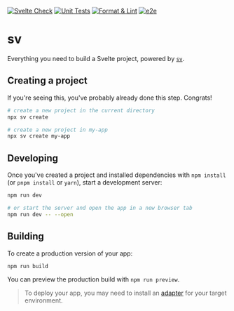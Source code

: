 [![Svelte Check](https://github.com/git@github.com:4sight-live/streaming-service.git/actions/workflows/testing-svelte-check.yml/badge.svg)](https://github.com/git@github.com:4sight-live/streaming-service.git/actions/workflows/testing-svelte-check.yml) [![Unit Tests](https://github.com/git@github.com:4sight-live/streaming-service.git/actions/workflows/testing-unit.yml/badge.svg)](https://github.com/git@github.com:4sight-live/streaming-service.git/actions/workflows/testing-unit.yml) [![Format & Lint](https://github.com/git@github.com:4sight-live/streaming-service.git/actions/workflows/code-formatter.yml/badge.svg)](https://github.com/git@github.com:4sight-live/streaming-service.git/actions/workflows/code-formatter.yml) [![e2e](https://github.com/git@github.com:4sight-live/streaming-service.git/actions/workflows/testing-e2e.yml/badge.svg)](https://github.com/git@github.com:4sight-live/streaming-service.git/actions/workflows/testing-e2e.yml)

# sv

Everything you need to build a Svelte project, powered by [`sv`](https://github.com/sveltejs/cli).

## Creating a project

If you're seeing this, you've probably already done this step. Congrats!

```bash
# create a new project in the current directory
npx sv create

# create a new project in my-app
npx sv create my-app
```

## Developing

Once you've created a project and installed dependencies with `npm install` (or `pnpm install` or `yarn`), start a development server:

```bash
npm run dev

# or start the server and open the app in a new browser tab
npm run dev -- --open
```

## Building

To create a production version of your app:

```bash
npm run build
```

You can preview the production build with `npm run preview`.

> To deploy your app, you may need to install an [adapter](https://svelte.dev/docs/kit/adapters) for your target environment.
